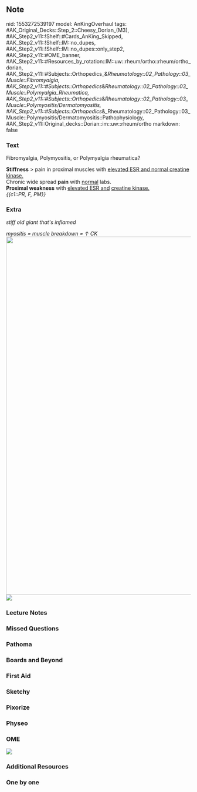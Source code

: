 ## Note
nid: 1553272539197
model: AnKingOverhaul
tags: #AK_Original_Decks::Step_2::Cheesy_Dorian_(M3), #AK_Step2_v11::!Shelf::#Cards_AnKing_Skipped, #AK_Step2_v11::!Shelf::IM::no_dupes, #AK_Step2_v11::!Shelf::IM::no_dupes::only_step2, #AK_Step2_v11::#OME_banner, #AK_Step2_v11::#Resources_by_rotation::IM::uw::rheum/ortho::rheum/ortho_dorian, #AK_Step2_v11::#Subjects::Orthopedics_&_Rheumatology::02_Pathology::03_Muscle::Fibromyalgia, #AK_Step2_v11::#Subjects::Orthopedics_&_Rheumatology::02_Pathology::03_Muscle::Polymyalgia_Rheumatica, #AK_Step2_v11::#Subjects::Orthopedics_&_Rheumatology::02_Pathology::03_Muscle::Polymyositis/Dermatomyositis, #AK_Step2_v11::#Subjects::Orthopedics_&_Rheumatology::02_Pathology::03_Muscle::Polymyositis/Dermatomyositis::Pathophysiology, #AK_Step2_v11::Original_decks::Dorian::im::uw::rheum/ortho
markdown: false

### Text
Fibromyalgia, Polymyositis, or Polymyalgia rheumatica?
<div>
  <b>Stiffness</b> > pain in proximal muscles with <u>elevated
  ESR and normal creatine kinase.</u>
</div>
<div>
  Chronic wide spread <b>pain</b> with <u>normal</u> labs.
</div>
<div>
  <b>Proximal weakness</b> with <u>elevated ESR and</u> <u>creatine
  kinase.</u>
</div>
<div>
  <i>{{c1::PR, F, PM}}</i>
</div>

### Extra
<i>stiff old giant that's inflamed</i>
<div><i>myositis = muscle breakdown = ↑ CK</i> <img src=
"paste-971538782224387.jpg" class="resizer" style=
"width: 975px;"><img src="paste-10750384746266625.jpg" class=
"resizer"></div>

### Lecture Notes


### Missed Questions


### Pathoma


### Boards and Beyond


### First Aid


### Sketchy


### Pixorize


### Physeo


### OME
<div class="ome-widget">
  <a href="https://onlinemeded.org?ref=anki"><img src=
  "_OME_AnkiFlashcards_General_4.png"></a>
</div>

### Additional Resources


### One by one

